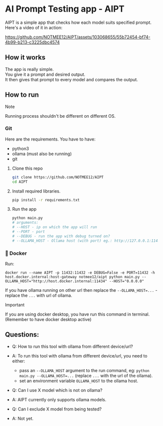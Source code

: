 # AI Prompt Testing app - AIPT
AIPT is a simple app that checks how each model suits specified prompt.  
Here's a video of it in action:  

https://github.com/NOTMEE12/AIPT/assets/103068655/55b72454-bf74-4b99-b213-c3225dbc4574

## How it works
The app is really simple.  
You give it a prompt and desired output.   
It then gives that prompt to every model and compares the output.  

## How to run

> [!NOTE]  
> Running process shouldn't be different on different OS.

###  Git

Here are the requirements.
You have to have:
- python3
- ollama (must also be running)
- git

1. Clone this repo
   ```sh
   git clone https://github.com/NOTMEE12/AIPT
   cd AIPT
   ```
2. Install required libraries.
   ```sh
   pip install -r requirements.txt
   ```

3. Run the app
   ```sh
   python main.py
   # arguments:
   # --HOST - ip on which the app will run
   # --PORT - port
   # --DEBUG - run the app with debug turned on?
   # --OLLAMA_HOST - Ollama host (with port) eg.: http://127.0.0.1:11434
   ```

### 🐳 Docker

Run:
```shell
docker run --name AIPT -p 11432:11432 -e DEBUG=False -e PORT=11432 -h host.docker.internal:host-gateway notmee12/aipt python main.py --OLLAMA_HOST="http://host.docker.internal:11434" --HOST="0.0.0.0"
```
If you have ollama running on other url then replace the `--OLLAMA_HOST=...` - replace the `...` with url of ollama.


> [!IMPORTANT]  
> If you are using docker desktop, you have run this command in terminal. (Remember to have docker desktop active)


## Questions:
- Q: How to run this tool with ollama from different device/url?
- A: To run this tool with ollama from different device/url, you need to either:
  - pass an `--OLLAMA_HOST` argument to the run command,
    eg: `python main.py --OLLAMA_HOST=...` (replace `...` with the url of the ollama).
  - set an environment variable `OLLAMA_HOST` to the ollama host.

- Q: Can I use X model which is not on ollama?
- A: AIPT currently only supports ollama models.  

- Q: Can I exclude X model from being tested?
- A: Not yet.
